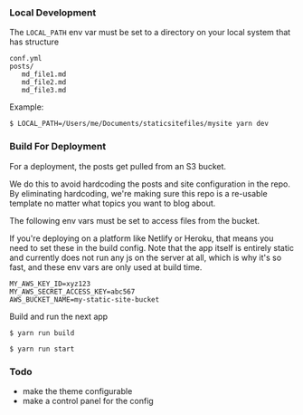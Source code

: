 ### Local Development

The `LOCAL_PATH` env var must be set to a directory on your local system that has structure

```
conf.yml
posts/
   md_file1.md
   md_file2.md
   md_file3.md
```

Example:

```shell
$ LOCAL_PATH=/Users/me/Documents/staticsitefiles/mysite yarn dev
```

### Build For Deployment

For a deployment, the posts get pulled from an S3 bucket.

We do this to avoid hardcoding the posts and site configuration in the repo. By eliminating hardcoding, we're making sure this repo is a re-usable template no matter what topics you want to blog about. 

The following env vars must be set to access files from the bucket.

If you're deploying on a platform like Netlify or Heroku, that means you need to set these in the build config. Note that the app itself is entirely static and currently does not run any js on the server at all, which is why it's so fast, and these env vars are only used at build time.
```
MY_AWS_KEY_ID=xyz123
MY_AWS_SECRET_ACCESS_KEY=abc567
AWS_BUCKET_NAME=my-static-site-bucket
```

Build and run the next app

```shell
$ yarn run build

$ yarn run start
```

### Todo
- make the theme configurable
- make a control panel for the config

